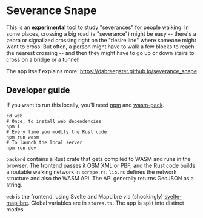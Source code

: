 # Severance Snape

This is an **experimental** tool to study "severances" for people walking. In
some places, crossing a big road (a "severance") might be easy -- there's a
zebra or signalized crossing right on the "desire line" where someone might
want to cross. But often, a person might have to walk a few blocks to reach the
nearest crossing -- and then they might have to go up or down stairs to cross
on a bridge or a tunnel!

The app itself explains more: <https://dabreegster.github.io/severance_snape>

## Developer guide

If you want to run this locally, you'll need [npm](https://docs.npmjs.com/downloading-and-installing-node-js-and-npm) and [wasm-pack](https://rustwasm.github.io/wasm-pack/installer/).

```
cd web
# Once, to install web dependencies
npm i
# Every time you modify the Rust code
npm run wasm
# To launch the local server
npm run dev
```

`backend` contains a Rust crate that gets compiled to WASM and runs in the browser. The frontend passes it OSM XML or PBF, and the Rust code builds a routable walking network in `scrape.rs`. `lib.rs` defines the network structure and also the WASM API. The API generally returns GeoJSON as a string.

`web` is the frontend, using Svelte and MapLibre via (shockingly) [svelte-maplibre](https://github.com/dimfeld/svelte-maplibre/). Global variables are in `stores.ts`. The app is split into distinct modes.

